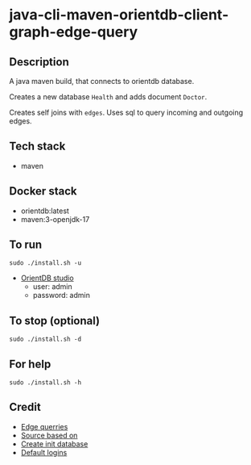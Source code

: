 # java-cli-maven-orientdb-client-graph-edge-query

## Description
A java maven build, that connects to orientdb database.

Creates a new database `Health` and adds document `Doctor`.

Creates self joins with `edges`. Uses sql to query incoming
and outgoing edges.

## Tech stack
- maven

## Docker stack
- orientdb:latest
- maven:3-openjdk-17

## To run
`sudo ./install.sh -u`
- [OrientDB studio](http://localhost:2480/studio/index.html)
  - user: admin
  - password: admin

## To stop (optional)
`sudo ./install.sh -d`

## For help
`sudo ./install.sh -h`

## Credit
- [Edge querries](https://stackoverflow.com/questions/49798428/orientdb-query-for-getting-all-vertices-connected-by-edge-of-specyfic-type)
- [Source based on](https://gist.github.com/Jaquitori/b9158b0979a8f815c5270cff0e785b00)
- [Create init database](https://orientdb.com/docs/last/java/Document-API-Database.html)
- [Default logins](https://orientdb.com/docs/last/java/Document-API-Database.html)

